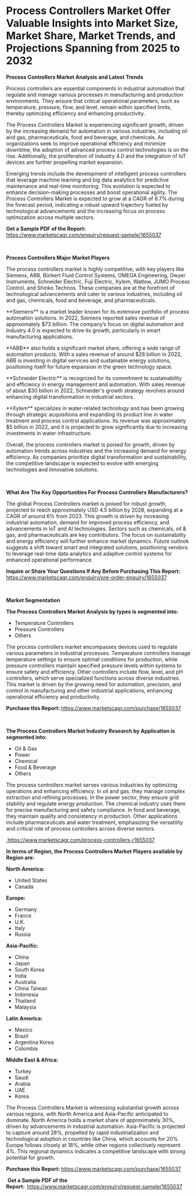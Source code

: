 <p><h1>Process Controllers Market Offer Valuable Insights into Market Size, Market Share, Market Trends, and Projections Spanning from 2025 to 2032</h1></p><p><strong>Process Controllers Market Analysis and Latest Trends</strong></p>
<p><p>Process controllers are essential components in industrial automation that regulate and manage various processes in manufacturing and production environments. They ensure that critical operational parameters, such as temperature, pressure, flow, and level, remain within specified limits, thereby optimizing efficiency and enhancing productivity. </p><p>The Process Controllers Market is experiencing significant growth, driven by the increasing demand for automation in various industries, including oil and gas, pharmaceuticals, food and beverage, and chemicals. As organizations seek to improve operational efficiency and minimize downtime, the adoption of advanced process control technologies is on the rise. Additionally, the proliferation of Industry 4.0 and the integration of IoT devices are further propelling market expansion.</p><p>Emerging trends include the development of intelligent process controllers that leverage machine learning and big data analytics for predictive maintenance and real-time monitoring. This evolution is expected to enhance decision-making processes and boost operational agility. The Process Controllers Market is expected to grow at a CAGR of 6.7% during the forecast period, indicating a robust upward trajectory fueled by technological advancements and the increasing focus on process optimization across multiple sectors.</p></p>
<p><strong>Get a Sample PDF of the Report:&nbsp;</strong> <a href="https://www.marketscagr.com/enquiry/request-sample/1655037?utm_campaign=3274&utm_medium=2&utm_source=Github&utm_content=ia&utm_term=18042025&utm_id=process-controllers">https://www.marketscagr.com/enquiry/request-sample/1655037</a></p>
<p>&nbsp;</p>
<p><strong>Process Controllers Major Market Players</strong></p>
<p><p>The process controllers market is highly competitive, with key players like Siemens, ABB, Bürkert Fluid Control Systems, OMEGA Engineering, Dwyer Instruments, Schneider Electric, Fuji Electric, Xylem, Watlow, JUMO Process Control, and Shinko Technos. These companies are at the forefront of technological advancements and cater to various industries, including oil and gas, chemicals, food and beverage, and pharmaceuticals.</p><p>**Siemens** is a market leader known for its extensive portfolio of process automation solutions. In 2022, Siemens reported sales revenue of approximately $73 billion. The company’s focus on digital automation and Industry 4.0 is expected to drive its growth, particularly in smart manufacturing applications.</p><p>**ABB** also holds a significant market share, offering a wide range of automation products. With a sales revenue of around $28 billion in 2022, ABB is investing in digital services and sustainable energy solutions, positioning itself for future expansion in the green technology space.</p><p>**Schneider Electric** is recognized for its commitment to sustainability and efficiency in energy management and automation. With sales revenue of about $30 billion in 2022, Schneider's growth strategy revolves around enhancing digital transformation in industrial sectors.</p><p>**Xylem** specializes in water-related technology and has been growing through strategic acquisitions and expanding its product line in water treatment and process control applications. Its revenue was approximately $5 billion in 2022, and it is projected to grow significantly due to increasing investments in water infrastructure.</p><p>Overall, the process controllers market is poised for growth, driven by automation trends across industries and the increasing demand for energy efficiency. As companies prioritize digital transformation and sustainability, the competitive landscape is expected to evolve with emerging technologies and innovative solutions.</p></p>
<p>&nbsp;</p>
<p><strong>What Are The Key Opportunities For Process Controllers Manufacturers?</strong></p>
<p><p>The global Process Controllers market is poised for robust growth, projected to reach approximately USD 4.5 billion by 2028, expanding at a CAGR of around 6% from 2023. This growth is driven by increasing industrial automation, demand for improved process efficiency, and advancements in IoT and AI technologies. Sectors such as chemicals, oil & gas, and pharmaceuticals are key contributors. The focus on sustainability and energy efficiency will further enhance market dynamics. Future outlook suggests a shift toward smart and integrated solutions, positioning vendors to leverage real-time data analytics and adaptive control systems for enhanced operational performance.</p></p>
<p><strong>Inquire or Share Your Questions If Any Before Purchasing This Report:</strong> <a href="https://www.marketscagr.com/enquiry/pre-order-enquiry/1655037?utm_campaign=3274&utm_medium=2&utm_source=Github&utm_content=ia&utm_term=18042025&utm_id=process-controllers">https://www.marketscagr.com/enquiry/pre-order-enquiry/1655037</a></p>
<p>&nbsp;</p>
<p><strong>Market Segmentation</strong></p>
<p><strong>The Process Controllers Market Analysis by types is segmented into:</strong></p>
<p><ul><li>Temperature Controllers</li><li>Pressure Controllers</li><li>Others</li></ul></p>
<p><p>The process controllers market encompasses devices used to regulate various parameters in industrial processes. Temperature controllers manage temperature settings to ensure optimal conditions for production, while pressure controllers maintain specified pressure levels within systems to ensure safety and efficiency. Other controllers include flow, level, and pH controllers, which serve specialized functions across diverse industries. This market is driven by the growing need for automation, precision, and control in manufacturing and other industrial applications, enhancing operational efficiency and productivity.</p></p>
<p><strong>Purchase this Report:&nbsp;</strong><a href="https://www.marketscagr.com/purchase/1655037?utm_campaign=3274&utm_medium=2&utm_source=Github&utm_content=ia&utm_term=18042025&utm_id=process-controllers">https://www.marketscagr.com/purchase/1655037</a></p>
<p>&nbsp;</p>
<p><strong>The Process Controllers Market Industry Research by Application is segmented into:</strong></p>
<p><ul><li>Oil & Gas</li><li>Power</li><li>Chemical</li><li>Food & Beverage</li><li>Others</li></ul></p>
<p><p>The process controllers market serves various industries by optimizing operations and enhancing efficiency. In oil and gas, they manage complex extraction and refining processes. In the power sector, they ensure grid stability and regulate energy production. The chemical industry uses them for precise manufacturing and safety compliance. In food and beverage, they maintain quality and consistency in production. Other applications include pharmaceuticals and water treatment, emphasizing the versatility and critical role of process controllers across diverse sectors.</p></p>
<p><a href="https://www.marketscagr.com/process-controllers-r1655037?utm_campaign=3274&utm_medium=2&utm_source=Github&utm_content=ia&utm_term=18042025&utm_id=process-controllers">&nbsp;https://www.marketscagr.com/process-controllers-r1655037</a></p>
<p><strong>In terms of Region, the Process Controllers Market Players available by Region are:</strong></p>
<p>
    <p> <strong> North America: </strong>
        <ul>
            <li>United States</li>
            <li>Canada</li>
        </ul>
        </p> 
    <p> <strong> Europe: </strong>
        <ul>
            <li>Germany</li>
            <li>France</li>
            <li>U.K.</li>
            <li>Italy</li>
            <li>Russia</li>
        </ul>
        </p> 
    <p> <strong> Asia-Pacific: </strong>
        <ul>
            <li>China</li>
            <li>Japan</li>
            <li>South Korea</li>
            <li>India</li>
            <li>Australia</li>
            <li>China Taiwan</li>
            <li>Indonesia</li>
            <li>Thailand</li>
            <li>Malaysia</li>
        </ul>
        </p> 
    <p> <strong> Latin America: </strong>
        <ul>
            <li>Mexico</li>
            <li>Brazil</li>
            <li>Argentina Korea</li>
            <li>Colombia</li>
        </ul>
        </p> 
    <p> <strong> Middle East & Africa: </strong>
        <ul>
            <li>Turkey</li>
            <li>Saudi</li>
            <li>Arabia</li>
            <li>UAE</li>
            <li>Korea</li>
        </ul>
    </p>
    </p>
<p><p>The Process Controllers Market is witnessing substantial growth across various regions, with North America and Asia-Pacific anticipated to dominate. North America holds a market share of approximately 30%, driven by advancements in industrial automation. Asia-Pacific is projected to capture around 28%, propelled by rapid industrialization and technological adoption in countries like China, which accounts for 20%. Europe follows closely at 18%, while other regions collectively represent 4%. This regional dynamics indicates a competitive landscape with strong potential for growth.</p></p>
<p><strong>Purchase this Report: </strong><a href="https://www.marketscagr.com/purchase/1655037?utm_campaign=3274&utm_medium=2&utm_source=Github&utm_content=ia&utm_term=18042025&utm_id=process-controllers">https://www.marketscagr.com/purchase/1655037</a></p>
<p>&nbsp;<strong>Get a Sample PDF of the Report:&nbsp;&nbsp;</strong><a href="https://www.marketscagr.com/enquiry/request-sample/1655037?utm_campaign=3274&utm_medium=2&utm_source=Github&utm_content=ia&utm_term=18042025&utm_id=process-controllers">https://www.marketscagr.com/enquiry/request-sample/1655037</a></p>
<p><strong></strong></p>
<p><p></p><p></p><p></p></p>